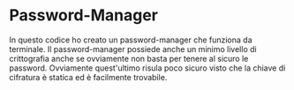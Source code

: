 # Password-Manager

In questo codice ho creato un password-manager che funziona da terminale.
Il password-manager possiede anche un minimo livello di crittografia anche se ovviamente non basta per tenere al sicuro le password.
Ovviamente quest'ultimo risula poco sicuro visto che la chiave di cifratura è statica ed è facilmente trovabile.